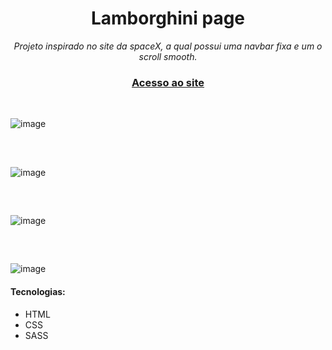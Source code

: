 <h1 align=center>Lamborghini page</h1>
<p align=center><em>Projeto inspirado no site da spaceX, a qual possui uma navbar fixa e um o scroll smooth.</em></p>
<h3 align=center><a href="https://lamborghini-page.netlify.app" target="_blank">Acesso ao site</a></h3>
<br>

![image](https://user-images.githubusercontent.com/113838517/204114418-260233c6-56af-4946-99a9-2c6fcc64a2d6.png)

##
<br>

![image](https://user-images.githubusercontent.com/113838517/204114452-c60d83c5-a0ab-45e7-9037-cc2ec4a75fe0.png)

##
<br>

![image](https://user-images.githubusercontent.com/113838517/204114459-b1b3fdd1-3962-4c0c-a9ec-828366a155dc.png)

##
<br>

![image](https://user-images.githubusercontent.com/113838517/204114465-bb5df3dc-4227-40a0-b570-4ba8be85fe04.png)

<h4>Tecnologias:</h4>
<ul>
  <li>HTML</li>
  <li>CSS</li>
  <li>SASS</li>
</ul>
